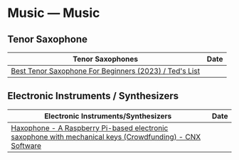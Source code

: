 # Music — Music

## Tenor Saxophone 

| Tenor Saxophones | Date |
|---|---|
| [Best Tenor Saxophone For Beginners (2023) / Ted's List](https://teds-list.com/review/best-tenor-saxophone-for-beginners/ ) |

## Electronic Instruments / Synthesizers

| Electronic Instruments/Synthesizers | Date |
|----|---|
| [Haxophone - A Raspberry Pi-based electronic saxophone with mechanical keys (Crowdfunding) - CNX Software](https://www.cnx-software.com/2023/09/07/haxophone-raspberry-pi-saxophone-mechanical-keys/ ) |
